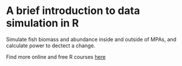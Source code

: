 # A brief introduction to data simulation in R

Simulate fish biomass and abundance inside and outside of MPAs, and calculate power to dectect a change.

Find more online and free R courses [here](https://www.conservationhackers.org/courses)
